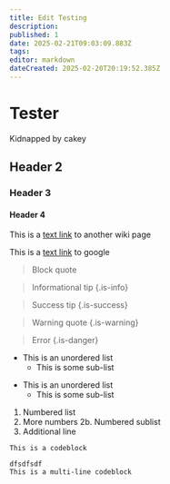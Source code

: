 ```yaml
---
title: Edit Testing
description: 
published: 1
date: 2025-02-21T09:03:09.883Z
tags: 
editor: markdown
dateCreated: 2025-02-20T20:19:52.385Z
---
```


# Tester
Kidnapped by cakey

## Header 2

### Header 3

#### Header 4

This is a [text link](/core) to another wiki page

This is a [text link](https://google.com) to google

> Block quote

> Informational tip
{.is-info}

> Success tip
{.is-success}

> Warning quote
{.is-warning}

> Error
{.is-danger}

- This is an unordered list
  - This is some sub-list
  
* This is an unordered list
  * This is some sub-list
  
1. Numbered list
2. More numbers
   2b. Numbered sublist
3. Additional line

`This is a codeblock`

```
dfsdfsdf
This is a multi-line codeblock
```